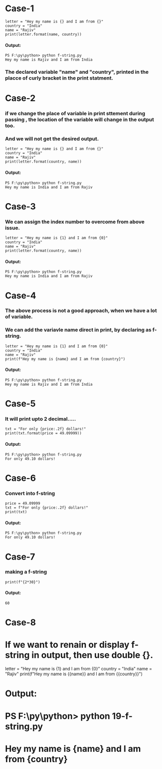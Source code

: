 # Case-1
```
letter = "Hey my name is {} and I am from {}"
country = "India"
name = "Rajiv"
print(letter.format(name, country))
```
#### Output:
```
PS F:\py\python> python f-string.py 
Hey my name is Rajiv and I am from India
```
### The declared variable "name" and "country", printed in the placce of curly bracket in the print statment.

# Case-2
### if we change the place of variable in print sttement during passing , the location of the variable will change in the output too. 
### And we will not get the desired output.
```
letter = "Hey my name is {} and I am from {}"
country = "India"
name = "Rajiv"
print(letter.format(country, name))
```
#### Output:
```
PS F:\py\python> python f-string.py
Hey my name is India and I am from Rajiv
```
# Case-3
### We can assign the index number to overcome from above issue.
```
letter = "Hey my name is {1} and I am from {0}"
country = "India"
name = "Rajiv"
print(letter.format(country, name))
```
#### Output:
```
PS F:\py\python> python f-string.py
Hey my name is India and I am from Rajiv
```
# Case-4
### The above process is not a good approach, when we have a lot of variable. 
### We can add the variavle name direct in print, by declaring as f-string.
```
letter = "Hey my name is {1} and I am from {0}"
country = "India"
name = "Rajiv"
print(f"Hey my name is {name} and I am from {country}")
```
#### Output:
```
PS F:\py\python> python f-string.py
Hey my name is Rajiv and I am from India
```
# Case-5
### It will print upto 2 decimal.....
```
txt = "For only {price:.2f} dollars!"
print(txt.format(price = 49.09999))
```
#### Output:
```
PS F:\py\python> python f-string.py
For only 49.10 dollars!
```
# Case-6
### Convert into f-string
```
price = 49.09999
txt = f"For only {price:.2f} dollars!"
print(txt)
```
#### Output:
```
PS F:\py\python> python f-string.py
For only 49.10 dollars!
```
# Case-7
### making a f-string
```
print(f"{2*30}")
```
#### Output:
```
60
```

# Case-8
# If we want to renain or display f-string in output, then use double {}.

letter = "Hey my name is {1} and I am from {0}"
country = "India"
name = "Rajiv"
print(f"Hey my name is {{name}} and I am from {{country}}")

# Output:
# PS F:\py\python> python 19-f-string.py
# Hey my name is {name} and I am from {country}